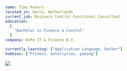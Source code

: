 ```yaml
name: Timo Rovers 
located_in: Venlo, Netherlands
current_job: Business Central Functional Consultant
education: 
  [
    "Bachelor in Finance & Control"
  ]
company: RoPe IT & Finance B.V.

currently_learning: ["Application Language, Docker"]
hobbies: ["Ftiness, motorcycles, gaming"]
```

<img src="https://github-readme-stats.vercel.app/api/top-langs?username=timorovers&layout=compact"/>
